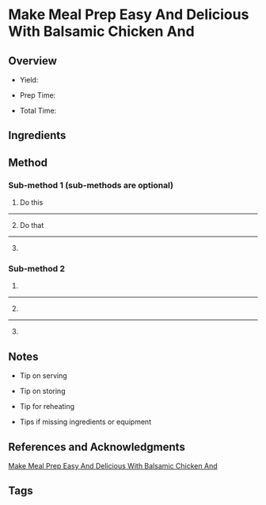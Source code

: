 # Make Meal Prep Easy And Delicious With Balsamic Chicken And

## Overview

- Yield:

- Prep Time:

- Total Time:

## Ingredients



## Method

### Sub-method 1 (sub-methods are optional)

1. Do this
---
2. Do that
---
3.

### Sub-method 2

1.
---
2.
---
3.

## Notes

- Tip on serving

- Tip on storing

- Tip for reheating

- Tips if missing ingredients or equipment

## References and Acknowledgments

[Make Meal Prep Easy And Delicious With Balsamic Chicken And](https://www.buzzfeed.com/melissaboyajian/make-meal-prep-easy-and-delicious-with-balsamic-chicken-and)

## Tags


